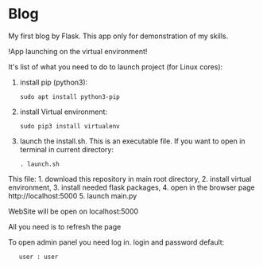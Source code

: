 # Blog
My first blog by Flask. This app only for demonstration of my skills.

!App launching on the virtual environment!

It's list of what you need to do to launch project (for Linux cores):
1. install pip (python3):
    
       sudo apt install python3-pip
    
2. install Virtual environment:

       sudo pip3 install virtualenv
    
3. launch the install.sh. This is an executable file.
If you want to open in terminal in current directory:

       . launch.sh
       
This file:
    1. download this repository in main root directory, 
    2. install virtual environment,
    3. install needed flask packages,
    4. open in the browser page http://localhost:5000
    5. launch main.py

WebSite will be open on localhost:5000

All you need is to refresh the page

To open admin panel you need log in. 
login and password default:

       user : user

